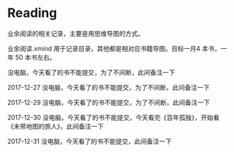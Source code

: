 # Reading
业余阅读的相关记录，主要是用思维导图的方式。

业余阅读.xmind 用于记录目录，其他都是相对应书籍导图。目标一月4 本书，一年 50 本书左右。


没电脑，今天看了的书不能提交，为了不间断，此间备注一下


2017-12-27 
没电脑，今天看了的书不能提交，为了不间断，此间备注一下

2017-12-29
没电脑，今天看了的书不能提交，为了不间断，此间备注一下

2017-12-30
没电脑，今天看了的书不能提交，今天看完《百年孤独》，开始看《未带地图的旅人》，此间备注一下

2017-12-31
没电脑，今天看了的书不能提交，此间备注一下
